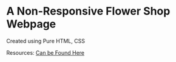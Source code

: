 # A Non-Responsive Flower Shop Webpage

Created using Pure HTML, CSS

Resources: <a href="https://github.com/ferdouszihad/flower-shop">Can be Found Here</a>
